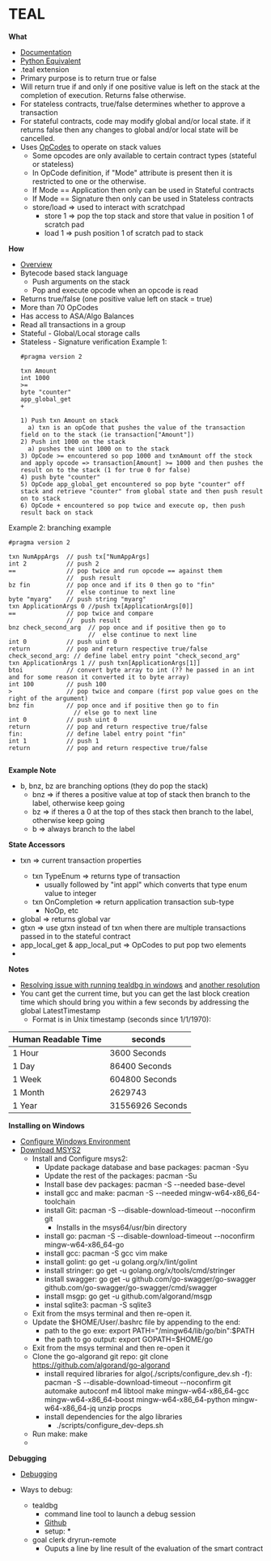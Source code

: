 # TEAL

**What**
* [Documentation](https://developer.algorand.org/docs/reference/teal/specification/)
* [Python Equivalent](https://pyteal.readthedocs.io/en/stable/)
* .teal extension
* Primary purpose is to return true or false
* Will return true if and only if one positive value is left on the stack at the completion of execution.  Returns false otherwise.
* For stateless contracts, true/false determines whether to approve a transaction
* For stateful contracts, code may modify global and/or local state. if it returns false then any changes to global and/or local state will be cancelled.
* Uses [OpCodes](https://developer.algorand.org/docs/reference/teal/opcodes/) to operate on stack values 
  * Some opcodes are only available to certain contract types (stateful or stateless)
  * In OpCode definition, if "Mode" attribute is present then it is restricted to one or the otherwise.
  * If Mode == Application then only can be used in Stateful contracts
  * If Mode == Signature then only can be used in Stateless contracts
  * store/load => used to interact with scratchpad
    * store 1 => pop the top stack and store that value in position 1 of scratch pad
    * load 1 => push position 1 of scratch pad to stack 

**How**
* [Overview](https://www.youtube.com/watch?v=9EpGKexKeMk)
* Bytecode based stack language
  * Push arguments on the stack
  * Pop and execute opcode when an opcode is read
* Returns true/false (one positive value left on stack = true)
* More than 70 OpCodes
* Has access to ASA/Algo Balances
* Read all transactions in a group
* Stateful - Global/Local storage calls
* Stateless - Signature verification
Example 1: 
  ```
  #pragma version 2

  txn Amount
  int 1000
  >=
  byte "counter"
  app_global_get
  +

  1) Push txn Amount on stack
    a) txn is an opCode that pushes the value of the transaction field on to the stack (ie transaction["Amount"])
  2) Push int 1000 on the stack 
    a) pushes the uint 1000 on to the stack
  3) OpCode >= encountered so pop 1000 and txnAmount off the stock and apply opcode => transaction[Amount] >= 1000 and then pushes the result on to the stack (1 for true 0 for false)
  4) push byte "counter"
  5) OpCode app_global_get encountered so pop byte "counter" off stack and retrieve "counter" from global state and then push result on to stack 
  6) OpCode + encountered so pop twice and execute op, then push result back on stack 
  ```
Example 2: branching example
```
#pragma version 2

txn NumAppArgs  // push tx["NumAppArgs]
int 2           // push 2
==              // pop twice and run opcode == against them
                //  push result
bz fin          // pop once and if its 0 then go to "fin"
                //  else continue to next line
byte "myarg"    // push string "myarg"
txn ApplicationArgs 0 //push tx[ApplicationArgs[0]]
==              // pop twice and compare 
                //  push result
bnz check_second_arg  // pop once and if positive then go to
                      //  else continue to next line
int 0           // push uint 0
return          // pop and return respective true/false
check_second_arg: // define label entry point "check_second_arg"
txn ApplicationArgs 1 // push txn[ApplicationArgs[1]]
btoi            // convert byte array to int (?? he passed in an int and for some reason it converted it to byte array)
int 100         // push 100
>               // pop twice and compare (first pop value goes on the right of the argument)
bnz fin         // pop once and if positive then go to fin
                  // else go to next line
int 0           // push uint 0
return          // pop and return respective true/false
fin:            // define label entry point "fin"
int 1           // push 1
return          // pop and return respective true/false
 
```

**Example Note** 
* b, bnz, bz are branching options (they do pop the stack)
  * bnz => if theres a positive value at top of stack then branch to the label, otherwise keep going
  * bz => if theres a 0 at the top of thes stack then branch to the label, otherwise keep going
  * b => always branch to the label

**State Accessors**
* txn <transaction property name> => current transaction properties
  * txn TypeEnum => returns type of transaction
    * usually followed by "int appl" which converts that type enum value to integer
  * txn OnCompletion => return application transaction sub-type
    * NoOp, etc
* global <global name> => returns global var 
* gtxn <number representing index> <transaction property name> => use gtxn instead of txn when there are multiple transactions passed in to the stateful contract
* app_local_get & app_local_put => OpCodes to put pop two elements 
* 

**Notes**
* [Resolving issue with running tealdbg in windows](https://github.com/algorand/go-algorand/issues/1809) and [another resolution](https://github.com/algorand/go-algorand/pull/1977)
* You cant get the current time, but you can get the last block creation time which should bring you within a few seconds by addressing the global LatestTimestamp
  * Format is in Unix timestamp (seconds since 1/1/1970): 

| Human Readable Time | seconds |
| --- | --- |
| 1 Hour | 3600 Seconds | 
| 1 Day | 86400 Seconds |
| 1 Week | 604800 Seconds | 
| 1 Month | 2629743 |
| 1 Year | 31556926 Seconds |


**Installing on Windows**
* [Configure Windows Environment](https://developer.algorand.org/tutorials/compile-and-run-the-algorand-node-natively-windows/)
* [Download MSYS2](https://www.msys2.org/)
  * Install and Configure msys2:
    * Update package database and base packages: pacman -Syu
    * Update the rest of the packages: pacman -Su
    * Install base dev packages: pacman -S --needed base-devel 
    * install gcc and make: pacman -S --needed mingw-w64-x86_64-toolchain
    * install Git: pacman -S --disable-download-timeout --noconfirm git 
      * Installs in the msys64/usr/bin directory
    * install go: pacman -S --disable-download-timeout --noconfirm mingw-w64-x86_64-go 
    * install gcc: pacman -S gcc vim make    
    * install golint: go get -u golang.org/x/lint/golint
    * install stringer: go get -u golang.org/x/tools/cmd/stringer
    * install swagger: go get -u github.com/go-swagger/go-swagger github.com/go-swagger/go-swagger/cmd/swagger
    * install msgp: go get -u github.com/algorand/msgp
    * instal sqlite3: pacman -S sqlite3
  * Exit from the msys terminal and then re-open it. 
  * Update the $HOME/User/.bashrc file by appending to the end: 
    * path to the go exe: export PATH="/mingw64/lib/go/bin":$PATH
    * the path to go output: export GOPATH=$HOME/go
  * Exit from the msys terminal and then re-open it
  * Clone the go-algorand git repo: git clone https://github.com/algorand/go-algorand
    * install required libraries for algo(./scripts/configure_dev.sh -f): pacman -S --disable-download-timeout --noconfirm git automake autoconf m4 libtool make mingw-w64-x86_64-gcc mingw-w64-x86_64-boost mingw-w64-x86_64-python mingw-w64-x86_64-jq unzip procps
    * install dependencies for the algo libraries 
      * ./scripts/configure_dev-deps.sh
  * Run make: make
  * 

**Debugging**
* [Debugging](https://developer.algorand.org/docs/features/asc1/debugging/)

* Ways to debug: 
  * tealdbg
    * command line tool to launch a debug session 
    * [Github](https://github.com/algorand/go-algorand/blob/master/cmd/tealdbg/README.md)
    * setup: 
      * 
  * goal clerk dryrun-remote
    * Ouputs a line by line result of the evaluation of the smart contract

